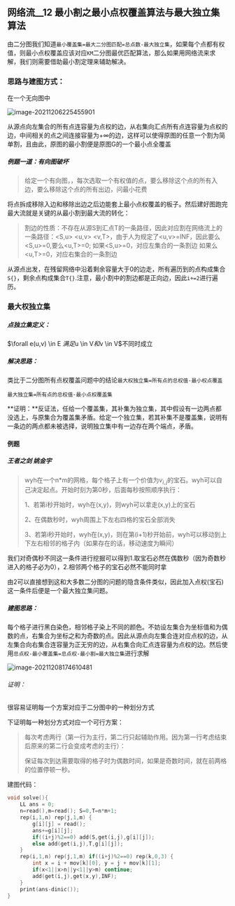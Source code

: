 ## 网络流__12 最小割之最小点权覆盖算法与最大独立集算法

由二分图我们知道`最小覆盖集=最大二分图匹配=总点数-最大独立集`，如果每个点都有权值，则最小点权覆盖应该对应`KM`二分图最优匹配算法，那么如果用网络流来求解，我们则需要借助最小割定理来辅助解决。

### 思路与建图方式：

在一个无向图中

![image-20211206225455901](C:\Users\Henry\AppData\Roaming\Typora\typora-user-images\image-20211206225455901.png)

从源点向左集合的所有点连容量为点权的边，从右集向汇点所有点连容量为点权的边，中间相关的点之间连接容量为+∞的边，这样可以使得原图的任意一个割为简单割，且由此，原图的最小割便是原图G的一个最小点全覆盖

##### 例题一道：有向图破坏

>给定一个有向图，，每次选取一个有权值的点，要么移除这个点的所有入边，要么移除这个点的所有出边，问最小花费

将点拆成移除入边和移除出边之后边能套上最小点权覆盖的板子。然后建好图跑完最大流就是关键的从最小割到最大流的转化：

>割边的性质：不存在从源S到汇点T的一条路径，因此对应割在网络流上的一条路径：<S,u> <u,v> <v,T>，由于人为规定了<u,v>=INF，因此要么<S,u>=0,要么<u,T>=0;
>如果<S,u>=0，对应左集合的一条割边
>如果么<u,T>=0，对应右集合的一条割边

从源点出发，在残留网络中沿着剩余容量大于0的边走，所有遍历到的点构成集合`S{}`，剩余点构成集合`T{}`.注意，最小割中的割边都是正向边，因此`i+=2`进行遍历。



### 最大权独立集

##### 点独立集定义：

$\forall e(u,v) \in E $满足$u \in V$和$v \in V$不同时成立

##### 解决思路：

类比于二分图所有点权覆盖问题中的结论`最大权独立集=所有点的总权值-最小权点覆盖`

`最大独立集=所有点的总权值-最小点权覆盖集`

**证明：**反证法，任给一个覆盖集，其补集为独立集，其中假设有一边两点都没选上，与原集合为覆盖集矛盾。给定一个独立集，若其补集不是覆盖集，说明有一条边的两点都未被选择，说明独立集中有一边存在两个端点，矛盾。

#### 例题

##### 王者之剑                              _姚金宇_

> wyh在一个n*m的网格，每个格子上有一个价值为$v_{i,j}$的宝石。wyh可以自己决定起点。开始时刻为第0秒，后面每秒按照顺序执行：
>
> 1、若第i秒开始时，wyh在(x,y)，则wyh可以拿走(x,y)上的宝石
>
> 2、在偶数秒时，wyh周围上下左右四格的宝石全部消失
>
> 3、若第i秒开始时，wyh在(x,y)，则在第(i+1)秒开始前，wyh可以移动到上下左右相邻的格子内（如果存在的话，移动速度为瞬间）

我们对奇偶秒不同这一条件进行挖掘可以得到1.取宝石必然在偶数秒（因为奇数秒进入的格子必为0），2.相邻两个格子的宝石必然不能同时拿

由2可以直接想到这和大多数二分图的问题的隐含条件类似，因此加入点权(宝石)这一条件后便是一个最大独立集问题。

##### 建图思路：

每个格子进行黑白染色，相邻格子染上不同的颜色。不妨设左集合为坐标值和为偶数的点，右集合为坐标之和为奇数的点。因此从源点向左集合连对应点权的边，从左集合向右集合连容量为正无穷的边，从右集合向汇点连容量为点权的边。然后使用`总点权-最小覆盖集=总点权-最小割=最大独立集`进行求解

![image-20211208174610481](C:\Users\Henry\AppData\Roaming\Typora\typora-user-images\image-20211208174610481.png)

###### 证明：

很容易证明每一个方案对应于二分图中的一种划分方式

下证明每一种划分方式对应一个可行方案：

> 每次考虑两行（第一行为主行，第二行只起辅助作用。因为第一行考虑结束后原来的第二行会变成考虑的主行）：
>
> 保证每次到达需要取得的格子时为偶数时间，如果是奇数时间，就在前两格的位置停顿一秒。

建图代码：

```cpp
void solve(){
    LL ans = 0;
    n=read(),m=read(); S=0,T=n*m+1;
    rep(i,1,n) rep(j,1,m) {
        g[i][j] = read();
        ans+=g[i][j];
        if((i+j)%2==0) add(S,get(i,j),g[i][j]);
        else add(get(i,j),T,g[i][j]);
    }
    rep(i,1,n) rep(j,1,m) if((i+j)%2==0) rep(k,0,3) {
        int x = i + mov[k][0], y = j + mov[k][1];
        if(x<1||x>n||y<1||y>m) continue;
        add(get(i,j),get(x,y),INF);
    }
    print(ans-dinic());
}
```

